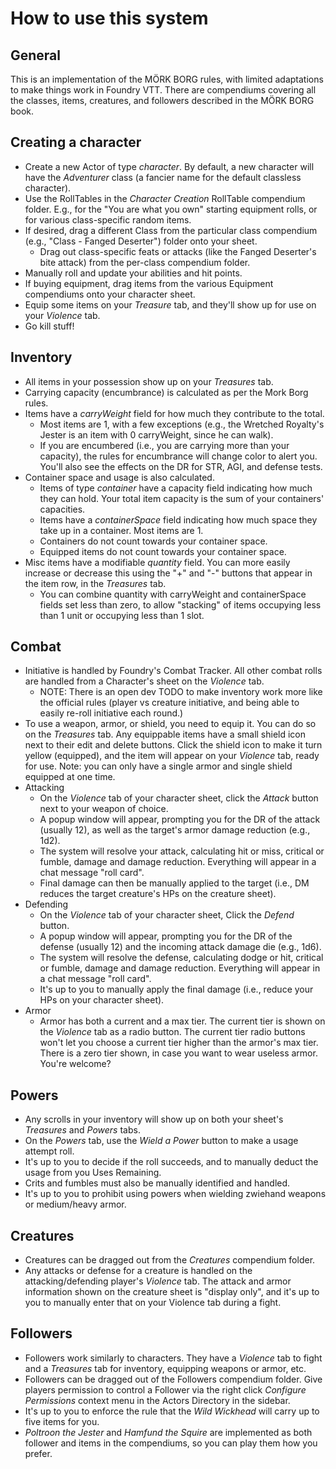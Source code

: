 # How to use this system

## General
This is an implementation of the MÖRK BORG rules, with limited adaptations to make things work in Foundry VTT. There are compendiums covering all the classes, items, creatures, and followers described in the MÖRK BORG book.

## Creating a character
  * Create a new Actor of type *character*. By default, a new character will have the *Adventurer* class (a fancier name for the default classless character).
  * Use the RollTables in the *Character Creation* RollTable compendium folder. E.g., for the "You are what you own" starting equipment rolls, or for various class-specific random items.
  * If desired, drag a different Class from the particular class compendium (e.g., "Class - Fanged Deserter") folder onto your sheet.
    * Drag out class-specific feats or attacks (like the Fanged Deserter's bite attack) from the per-class compendium folder.
  * Manually roll and update your abilities and hit points.
  * If buying equipment, drag items from the various Equipment compendiums onto your character sheet.
  * Equip some items on your *Treasure* tab, and they'll show up for use on your *Violence* tab.
  * Go kill stuff!

## Inventory
  * All items in your possession show up on your *Treasures* tab.
  * Carrying capacity (encumbrance) is calculated as per the Mork Borg rules.
  * Items have a *carryWeight* field for how much they contribute to the total.
    * Most items are 1, with a few exceptions (e.g., the Wretched Royalty's Jester is an item with 0 carryWeight, since he can walk).
    * If you are encumbered (i.e., you are carrying more than your capacity), the rules for encumbrance will change color to alert you. You'll also see the effects on the DR for STR, AGI, and defense tests.
  * Container space and usage is also calculated.
    * Items of type *container* have a capacity field indicating how much they can hold. Your total item capacity is the sum of your containers' capacities.
    * Items have a *containerSpace* field indicating how much space they take up in a container. Most items are 1.
    * Containers do not count towards your container space.
    * Equipped items do not count towards your container space.
  * Misc items have a modifiable *quantity* field. You can more easily increase or decrease this using the "+" and "-" buttons that appear in the item row, in the *Treasures* tab.
    * You can combine quantity with carryWeight and containerSpace fields set less than zero, to allow "stacking" of items occupying less than 1 unit or occupying less than 1 slot.

## Combat
  * Initiative is handled by Foundry's Combat Tracker. All other combat rolls are handled from a Character's sheet on the *Violence* tab.
    * NOTE: There is an open dev TODO to make inventory work more like the official rules (player vs creature initiative, and being able to easily re-roll initiative each round.)
  * To use a weapon, armor, or shield, you need to equip it. You can do so on the *Treasures* tab. Any equippable items have a small shield icon next to their edit and delete buttons. Click the shield icon to make it turn yellow (equipped), and the item will appear on your *Violence* tab, ready for use. Note: you can only have a single armor and single shield equipped at one time.
  * Attacking
    * On the *Violence* tab of your character sheet, click the *Attack* button next to your weapon of choice.
    * A popup window will appear, prompting you for the DR of the attack (usually 12), as well as the target's armor damage reduction (e.g., 1d2).
    * The system will resolve your attack, calculating hit or miss, critical or fumble, damage and damage reduction. Everything will appear in a chat message "roll card".
    * Final damage can then be manually applied to the target (i.e., DM reduces the target creature's HPs on the creature sheet).
  * Defending
    * On the *Violence* tab of your character sheet, Click the *Defend* button.
    * A popup window will appear, prompting you for the DR of the defense (usually 12) and the incoming attack damage die (e.g., 1d6).
    * The system will resolve the defense, calculating dodge or hit, critical or fumble, damage and damage reduction. Everything will appear in a chat message "roll card".
    * It's up to you to manually apply the final damage (i.e., reduce your HPs on your character sheet).
  * Armor
    * Armor has both a current and a max tier. The current tier is shown on the *Violence* tab as a radio button. The current tier radio buttons won't let you choose a current tier higher than the armor's max tier. There is a zero tier shown, in case you want to wear useless armor. You're welcome? 

## Powers
  * Any scrolls in your inventory will show up on both your sheet's *Treasures* and *Powers* tabs.
  * On the *Powers* tab, use the *Wield a Power* button to make a usage attempt roll.
  * It's up to you to decide if the roll succeeds, and to manually deduct the usage from you Uses Remaining.
  * Crits and fumbles must also be manually identified and handled.
  * It's up to you to prohibit using powers when wielding zwiehand weapons or medium/heavy armor.

## Creatures
  * Creatures can be dragged out from the *Creatures* compendium folder. 
  * Any attacks or defense for a creature is handled on the attacking/defending player's *Violence* tab. The attack and armor information shown on the creature sheet is "display only", and it's up to you to manually enter that on your Violence tab during a fight.

## Followers
  * Followers work similarly to characters. They have a *Violence* tab to fight and a *Treasures* tab for inventory, equipping weapons or armor, etc.
  * Followers can be dragged out of the Followers compendium folder. Give players permission to control a Follower via the right click *Configure Permissions* context menu in the Actors Directory in the sidebar.
  * It's up to you to enforce the rule that the *Wild Wickhead* will carry up to five items for you.
  * *Poltroon the Jester* and *Hamfund the Squire* are implemented as both follower and items in the compendiums, so you can play them how you prefer.

